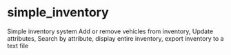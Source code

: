 # simple_inventory
Simple inventory system
Add or remove vehicles from inventory, Update attributes, Search by attribute, display entire inventory, export inventory to a text file
